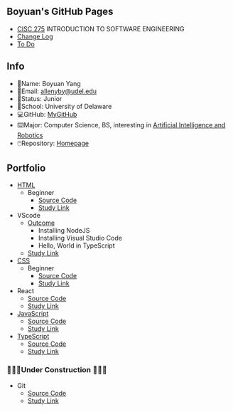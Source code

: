 ## Boyuan's GitHub Pages

- [CISC 275](https://catalog.udel.edu/preview_course_nopop.php?catoid=47&coid=273278) INTRODUCTION TO SOFTWARE ENGINEERING
- [Change Log](https://github.com/boyuan1228/boyuan1228.github.io/blob/main/Required%20New%20Sections/Change%20Log.md)
- [To Do](https://github.com/boyuan1228/boyuan1228.github.io/blob/main/Required%20New%20Sections/To%20Do.md)

## Info
- 📛Name: Boyuan Yang
- 📧Email: allenyby@udel.edu
- 👨Status: Junior
- 🏫School: University of Delaware
- 💻GitHub: [MyGitHub](https://github.com/boyuan1228)
- ⌨️Major: Computer Science, BS, interesting in [Artificial Intelligence and Robotics](https://www.cis.udel.edu/research/artificial-intelligence/)
- 🖱️Repository: [Homepage](https://github.com/boyuan1228/boyuan1228.github.io/blob/main/README.md)


## **Portfolio**
- [HTML](https://boyuan1228.github.io/Knowledge%26Achievements/boyuanpages.html)
  - Beginner
    - [Source Code](https://github.com/boyuan1228/boyuan1228.github.io/blob/main/Knowledge%26Achievements/boyuanpages.html)
    - [Study Link](https://htmldog.com/guides/html/)
- VScode
  - [Outcome](https://github.com/boyuan1228/boyuan1228.github.io/blob/main/Knowledge%26Achievements/VScode.png)
    - Installing NodeJS
    - Installing Visual Studio Code
    - Hello, World in TypeScript
  - [Study Link](https://neu-se.github.io/CS4530-CS5500-Spring-2021/tutorials/week1-getting-started)
- [CSS](https://boyuan1228.github.io/Knowledge%26Achievements/csspages.html) 
  - Beginner
    - [Source Code](https://github.com/boyuan1228/boyuan1228.github.io/blob/main/Knowledge%26Achievements/csspages.html)
    - [Study Link](https://htmldog.com/guides/css/)
- React
  - [Source Code]()
  - [Study Link](https://reactjs.org/tutorial/tutorial.html)
- [JavaScript](https://boyuan1228.github.io/Knowledge%26Achievements/JS/index.html)
  - [Source Code](https://github.com/boyuan1228/boyuan1228.github.io/blob/main/Knowledge%26Achievements/JS/index.html)
  - [Study Link](https://htmldog.com/guides/javascript/)
- [TypeScript](https://boyuan1228.github.io/Knowledge%26Achievements/TypeS/TS.ts)
  - [Source Code](https://github.com/boyuan1228/boyuan1228.github.io/blob/main/Knowledge%26Achievements/TypeS/TS.ts)
  - [Study Link](https://www.typescriptlang.org/docs/handbook/typescript-in-5-minutes.html)
### 🚧🚜👷Under Construction 👷🚜🚧



- Git
  - [Source Code]()
  - [Study Link]()



